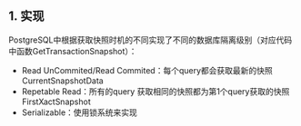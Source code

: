 ## 1. 实现

PostgreSQL中根据获取快照时机的不同实现了不同的数据库隔离级别（对应代码中函数GetTransactionSnapshot）：

- Read UnCommited/Read Commited：每个query都会获取最新的快照CurrentSnapshotData
- Repetable Read：所有的query 获取相同的快照都为第1个query获取的快照FirstXactSnapshot
- Serializable：使用锁系统来实现
